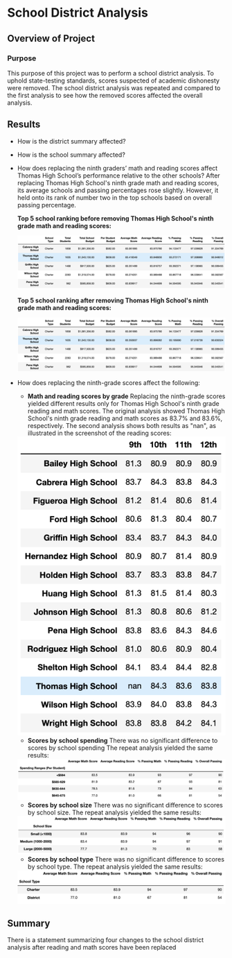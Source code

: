 # School District Analysis

## Overview of Project

### Purpose

This purpose of this project was to perform a school district analysis. To uphold state-testing standards, scores suspected of academic dishonesty were removed. The school district analysis was repeated and compared to the first analysis to see how the removed scores affected the overall analysis.

## Results

* How is the district summary affected?

* How is the school summary affected?

* How does replacing the ninth graders’ math and reading scores affect Thomas High School’s performance relative to the other schools?
    After replacing Thomas High School's ninth grade math and reading scores, its average schools and passing percentages rose slightly. However, it held onto its rank of number two in the top schools based on overall passing percentage.

    **Top 5 school ranking before removing Thomas High School's ninth grade math and reading scores:**

    <img src="Resources/THS_Before.png">

    **Top 5 school ranking after removing Thomas High School's ninth grade math and reading scores:**
    
    <img src="Resources/THS_After.png">

* How does replacing the ninth-grade scores affect the following:

    - **Math and reading scores by grade**
    Replacing the ninth-grade scores yielded different results only for Thomas High School's ninth grade reading and math scores. The original analysis showed Thomas High School's ninth grade reading and math scores as 83.7% and 83.6%, respectively. The second analysis shows both results as "nan", as illustrated in the screenshot of the reading scores:

    <img src="Resources/Reading_Scores_After.png"> 

    - **Scores by school spending**
    There was no significant difference to scores by school spending The repeat analysis yielded the same results:

    <img src="Resources/School_Spending.png">

    - **Scores by school size**
    There was no significant difference to scores by school size. The repeat analysis yielded the same results:

    <img src="Resources/School_Size.png">

    - **Scores by school type**
    There was no significant difference to scores by school type. The repeat analysis yielded the same results:

    <img src="Resources/School_Type.png">


## Summary
There is a statement summarizing four changes to the school district analysis after reading and math scores have been replaced